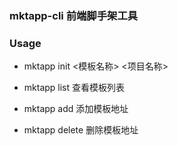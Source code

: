 ### mktapp-cli 前端脚手架工具

### Usage

* mktapp init <模板名称> <项目名称>

* mktapp list 查看模板列表

* mktapp add 添加模板地址

* mktapp delete 删除模板地址
